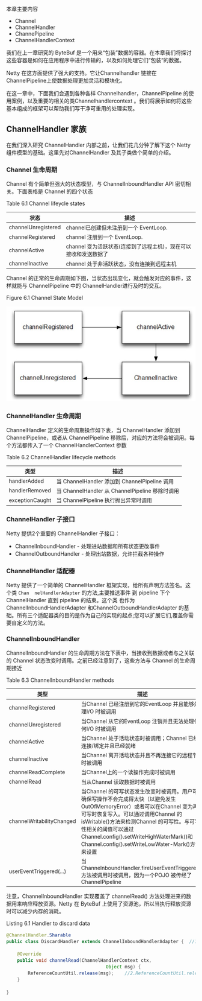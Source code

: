 本章主要内容

- Channel
- ChannelHandler
- ChannePipeline
- ChannelHandlerContext

我们在上一章研究的 ByteBuf 是一个用来“包装”数据的容器。在本章我们将探讨这些容器是如何在应用程序中进行传输的，以及如何处理它们“包装”的数据。

Netty 在这方面提供了强大的支持。它让Channelhandler 链接在ChannelPipeline上使数据处理更加灵活和模块化。

在这一章中，下面我们会遇到各种各样 Channelhandler，ChannelPipeline 的使用案例，以及重要的相关的类Channelhandlercontext 。我们将展示如何将这些基本组成的框架可以帮助我们写干净可重用的处理实现。



## ChannelHandler 家族

在我们深入研究 ChannelHandler 内部之前，让我们花几分钟了解下这个 Netty 组件模型的基础。这里先对ChannelHandler 及其子类做个简单的介绍。

### Channel 生命周期

Channel 有个简单但强大的状态模型，与 ChannelInboundHandler API 密切相关。下面表格是 Channel 的四个状态

Table 6.1 Channel lifeycle states

| 状态                  | 描述                                    |
| ------------------- | ------------------------------------- |
| channelUnregistered | channel已创建但未注册到一个 EventLoop.          |
| channelRegistered   | channel 注册到一个 EventLoop.              |
| channelActive       | channel 变为活跃状态(连接到了远程主机)，现在可以接收和发送数据了 |
| channelInactive     | channel 处于非活跃状态，没有连接到远程主机             |

Channel 的正常的生命周期如下图，当状态出现变化，就会触发对应的事件，这样就能与 ChannelPipeline 中的 ChannelHandler进行及时的交互。

Figure 6.1 Channel State Model

![Figure_6.1](./channelHandler/Figure_6.1.jpg)



### ChannelHandler 生命周期

ChannelHandler 定义的生命周期操作如下表，当 ChannelHandler 添加到 ChannelPipeline，或者从 ChannelPipeline 移除后，对应的方法将会被调用。每个方法都传入了一个 ChannelHandlerContext 参数

Table 6.2 ChannelHandler lifecycle methods

| 类型              | 描述                                       |
| --------------- | ---------------------------------------- |
| handlerAdded    | 当 ChannelHandler 添加到 ChannelPipeline 调用  |
| handlerRemoved  | 当 ChannelHandler 从 ChannelPipeline 移除时调用 |
| exceptionCaught | 当 ChannelPipeline 执行抛出异常时调用              |



### ChannelHandler 子接口

Netty 提供2个重要的 ChannelHandler 子接口：

- ChannelInboundHandler - 处理进站数据和所有状态更改事件
- ChannelOutboundHandler - 处理出站数据，允许拦截各种操作



### ChannelHandler 适配器

Netty 提供了一个简单的 ChannelHandler 框架实现，给所有声明方法签名。这个类 `Chan  nelHandlerAdapter` 的方法,主要推送事件 到 pipeline 下个 ChannelHandler 直到 pipeline 的结束。这个类 也作为 ChannelInboundHandlerAdapter 和ChannelOutboundHandlerAdapter 的基础。所有三个适配器类的目的是作为自己的实现的起点;您可以扩展它们,覆盖你需要自定义的方法。



### ChannelInboundHandler

ChannelInboundHandler 的生命周期方法在下表中，当接收到数据或者与之关联的 Channel 状态改变时调用。之前已经注意到了，这些方法与 Channel 的生命周期接近

Table 6.3 ChannelInboundHandler methods

| 类型                        | 描述                                       |
| ------------------------- | ---------------------------------------- |
| channelRegistered         | 当Channel 已经注册到它的EventLoop 并且能够处理I/O 时被调用 |
| channelUnregistered       | 当Channel 从它的EventLoop 注销并且无法处理任何I/O 时被调用 |
| channelActive             | 当Channel 处于活动状态时被调用；Channel 已经连接/绑定并且已经就绪 |
| channelInactive           | 当Channel 离开活动状态并且不再连接它的远程节点时被调用          |
| channelReadComplete       | 当Channel上的一个读操作完成时被调用                    |
| channelRead               | 当从Channel 读取数据时被调用                       |
| channelWritabilityChanged | 当Channel 的可写状态发生改变时被调用。用户可以确保写操作不会完成得太快（以避免发生OutOfMemoryError）或者可以在Channel 变为再次可写时恢复写入。可以通过调用Channel 的isWritable()方法来检测Channel 的可写性。与可写性相关的阈值可以通过Channel.config().setWriteHighWaterMark()和Channel.config().setWriteLowWater-Mark()方法来设置 |
| userEventTriggered(...)   | 当ChannelnboundHandler.fireUserEventTriggered()方法被调用时被调用，因为一个POJO 被传经了ChannelPipeline |

注意，ChannelInboundHandler 实现覆盖了 channelRead() 方法处理进来的数据用来响应释放资源。Netty 在 ByteBuf 上使用了资源池，所以当执行释放资源时可以减少内存的消耗。



Listing 6.1 Handler to discard data

```java
@ChannelHandler.Sharable
public class DiscardHandler extends ChannelInboundHandlerAdapter {  //1.扩展 ChannelInboundHandlerAdapter

    @Override
    public void channelRead(ChannelHandlerContext ctx,
                                     Object msg) {
        ReferenceCountUtil.release(msg); 	//2.ReferenceCountUtil.release() 来丢弃收到的信息
    }

}
```



